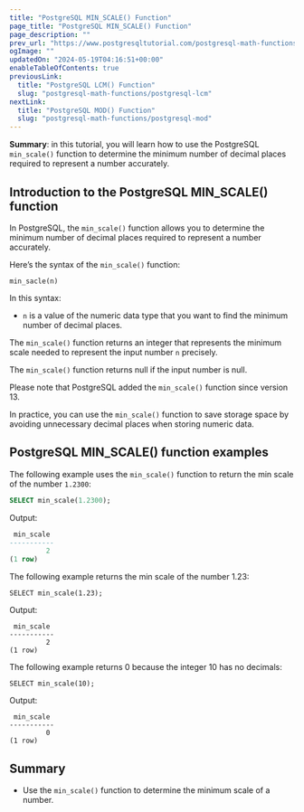 ```yaml
---
title: "PostgreSQL MIN_SCALE() Function"
page_title: "PostgreSQL MIN_SCALE() Function"
page_description: ""
prev_url: "https://www.postgresqltutorial.com/postgresql-math-functions/postgresql-min_scale/"
ogImage: ""
updatedOn: "2024-05-19T04:16:51+00:00"
enableTableOfContents: true
previousLink: 
  title: "PostgreSQL LCM() Function"
  slug: "postgresql-math-functions/postgresql-lcm"
nextLink: 
  title: "PostgreSQL MOD() Function"
  slug: "postgresql-math-functions/postgresql-mod"
---
```





**Summary**: in this tutorial, you will learn how to use the PostgreSQL `min_scale()` function to determine the minimum number of decimal places required to represent a number accurately.


## Introduction to the PostgreSQL MIN\_SCALE() function

In PostgreSQL, the `min_scale()` function allows you to determine the minimum number of decimal places required to represent a number accurately.

Here’s the syntax of the `min_scale()` function:


```pgsqlsql
min_sacle(n)
```
In this syntax:

* `n` is a value of the numeric data type that you want to find the minimum number of decimal places.

The `min_scale()` function returns an integer that represents the minimum scale needed to represent the input number `n` precisely.

The `min_scale()` function returns null if the input number is null.

Please note that PostgreSQL added the `min_scale()` function since version 13\.

In practice, you can use the `min_scale()` function to save storage space by avoiding unnecessary decimal places when storing numeric data.


## PostgreSQL MIN\_SCALE() function examples

The following example uses the `min_scale()` function to return the min scale of the number `1.2300`:


```sql
SELECT min_scale(1.2300);
```
Output:


```sql
 min_scale
-----------
         2
(1 row)
```
The following example returns the min scale of the number 1\.23:


```
SELECT min_scale(1.23);
```
Output:


```plaintext
 min_scale
-----------
         2
(1 row)
```
The following example returns 0 because the integer 10 has no decimals:


```pgsql
SELECT min_scale(10);
```
Output:


```plaintext
 min_scale
-----------
         0
(1 row)
```

## Summary

* Use the `min_scale()` function to determine the minimum scale of a number.

